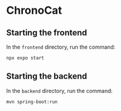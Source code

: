 # ChronoCat

## Starting the frontend

In the `frontend` directory, run the command:

```
npx expo start
```

## Starting the backend

In the `backend` directory, run the command:

```
mvn spring-boot:run
```
